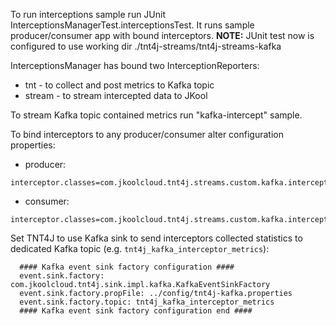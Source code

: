 
To run interceptions sample run JUnit InterceptionsManagerTest.interceptionsTest. It runs sample producer/consumer app with bound interceptors. **NOTE:** JUnit test now is configured to use working dir ./tnt4j-streams/tnt4j-streams-kafka

InterceptionsManager has bound two InterceptionReporters: 
* tnt - to collect and post metrics to Kafka topic
* stream - to stream intercepted data to JKool

To stream Kafka topic contained metrics run "kafka-intercept" sample.

To bind interceptors to any producer/consumer alter configuration properties:
* producer: 
```properties
interceptor.classes=com.jkoolcloud.tnt4j.streams.custom.kafka.interceptors.TNTKafkaPInterceptor
```

* consumer:
```properties
interceptor.classes=com.jkoolcloud.tnt4j.streams.custom.kafka.interceptors.TNTKafkaCInterceptor
```

Set TNT4J to use Kafka sink to send interceptors collected statistics to dedicated Kafka topic (e.g. `tnt4j_kafka_interceptor_metrics`):

```properties
  #### Kafka event sink factory configuration ####
  event.sink.factory: com.jkoolcloud.tnt4j.sink.impl.kafka.KafkaEventSinkFactory
  event.sink.factory.propFile: ../config/tnt4j-kafka.properties
  event.sink.factory.topic: tnt4j_kafka_interceptor_metrics
  #### Kafka event sink factory configuration end ####
```
